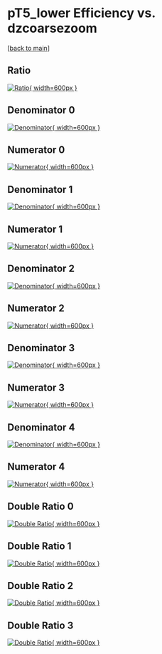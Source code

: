 # pT5_lower Efficiency vs. dzcoarsezoom

[[back to main](./)]



## Ratio

[![Ratio](../mtv/var/pT5_lower_vtr_321_0_eff_dzcoarsezoom.png){ width=600px }](../mtv/var/pT5_lower_vtr_321_0_eff_dzcoarsezoom.pdf)

## Denominator 0

[![Denominator](../mtv/den/pT5_lower_vtr_321_0_eff_dzcoarsezoom_den0.png){ width=600px }](../mtv/den/pT5_lower_vtr_321_0_eff_dzcoarsezoom_den0.pdf)

## Numerator 0

[![Numerator](../mtv/num/pT5_lower_vtr_321_0_eff_dzcoarsezoom_num0.png){ width=600px }](../mtv/num/pT5_lower_vtr_321_0_eff_dzcoarsezoom_num0.pdf)

## Denominator 1

[![Denominator](../mtv/den/pT5_lower_vtr_321_0_eff_dzcoarsezoom_den1.png){ width=600px }](../mtv/den/pT5_lower_vtr_321_0_eff_dzcoarsezoom_den1.pdf)

## Numerator 1

[![Numerator](../mtv/num/pT5_lower_vtr_321_0_eff_dzcoarsezoom_num1.png){ width=600px }](../mtv/num/pT5_lower_vtr_321_0_eff_dzcoarsezoom_num1.pdf)

## Denominator 2

[![Denominator](../mtv/den/pT5_lower_vtr_321_0_eff_dzcoarsezoom_den2.png){ width=600px }](../mtv/den/pT5_lower_vtr_321_0_eff_dzcoarsezoom_den2.pdf)

## Numerator 2

[![Numerator](../mtv/num/pT5_lower_vtr_321_0_eff_dzcoarsezoom_num2.png){ width=600px }](../mtv/num/pT5_lower_vtr_321_0_eff_dzcoarsezoom_num2.pdf)

## Denominator 3

[![Denominator](../mtv/den/pT5_lower_vtr_321_0_eff_dzcoarsezoom_den3.png){ width=600px }](../mtv/den/pT5_lower_vtr_321_0_eff_dzcoarsezoom_den3.pdf)

## Numerator 3

[![Numerator](../mtv/num/pT5_lower_vtr_321_0_eff_dzcoarsezoom_num3.png){ width=600px }](../mtv/num/pT5_lower_vtr_321_0_eff_dzcoarsezoom_num3.pdf)

## Denominator 4

[![Denominator](../mtv/den/pT5_lower_vtr_321_0_eff_dzcoarsezoom_den4.png){ width=600px }](../mtv/den/pT5_lower_vtr_321_0_eff_dzcoarsezoom_den4.pdf)

## Numerator 4

[![Numerator](../mtv/num/pT5_lower_vtr_321_0_eff_dzcoarsezoom_num4.png){ width=600px }](../mtv/num/pT5_lower_vtr_321_0_eff_dzcoarsezoom_num4.pdf)

## Double Ratio 0

[![Double Ratio](../mtv/ratio/pT5_lower_vtr_321_0_eff_dzcoarsezoom_ratio0.png){ width=600px }](../mtv/ratio/pT5_lower_vtr_321_0_eff_dzcoarsezoom_ratio0.pdf)

## Double Ratio 1

[![Double Ratio](../mtv/ratio/pT5_lower_vtr_321_0_eff_dzcoarsezoom_ratio1.png){ width=600px }](../mtv/ratio/pT5_lower_vtr_321_0_eff_dzcoarsezoom_ratio1.pdf)

## Double Ratio 2

[![Double Ratio](../mtv/ratio/pT5_lower_vtr_321_0_eff_dzcoarsezoom_ratio2.png){ width=600px }](../mtv/ratio/pT5_lower_vtr_321_0_eff_dzcoarsezoom_ratio2.pdf)

## Double Ratio 3

[![Double Ratio](../mtv/ratio/pT5_lower_vtr_321_0_eff_dzcoarsezoom_ratio3.png){ width=600px }](../mtv/ratio/pT5_lower_vtr_321_0_eff_dzcoarsezoom_ratio3.pdf)

